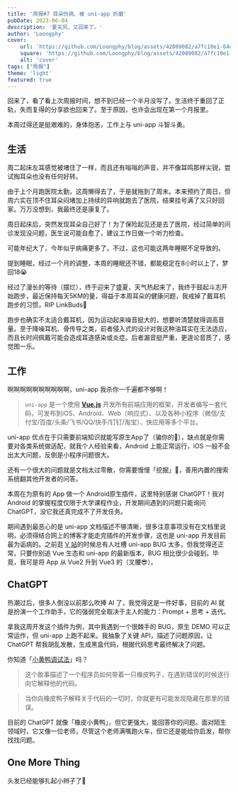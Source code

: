 ```yaml
---
title: '周报#7 耳朵伤病、被 uni-app 折磨'
pubDate: 2023-06-04
description: '夏天风，又回来了。'
author: 'Loongphy'
cover:
    url: 'https://github.com/Loongphy/blog/assets/42089082/a7fc10e1-64c7-4f74-b8bb-9a98fba067e8'
    square: 'https://github.com/Loongphy/blog/assets/42089082/a7fc10e1-64c7-4f74-b8bb-9a98fba067e8'
    alt: 'cover'
tags: ["周报"] 
theme: 'light'
featured: true
---
```


回来了，看了看上次周报时间，想不到已经一个半月没写了。生活终于重回了正轨，失而复得的分享欲也回来了。至于原因，也许会出现在第一个月报里。

本周过得还是挺艰难的，身体抱恙，工作上与 uni-app 斗智斗勇。

## 生活

周二起床左耳感觉被堵住了一样，而且还有嗡嗡的声音，并不像耳鸣那样尖锐，尝试掏耳朵也没有任何好转。

由于上个月跑医院太勤，这周懒得去了，于是就拖到了周末。本来预约了周日，但周六实在顶不住耳朵闷堵加上持续的异响就跑去了医院，结果挂号满了又只好回家。万万没想到，我最终还是康复了。

周日起床后，突然发现耳朵自己好了！为了保险起见还是去了医院，经过简单的问诊发现没问题，医生说可能自愈了，建议工作日做一个听力检查。

可能年纪大了，今年似乎病痛更多了。不过，这也可能这两年睡眠不足导致的。

提到睡眠，经过一个月的调整，本周的睡眠还不错，都能稳定在8小时以上了，梦回18😭

经过了漫长的等待（摆烂），终于迎来了盛夏，天气热起来了，我终于鼓起斗志开始跑步，最近保持每天5KM的量，得益于本周耳朵的健康问题，我戒掉了戴耳机跑步的习惯，RIP LinkBuds🥹

跑步也确实不太适合戴耳机，因为运动起来噪音挺大的，想要听清楚就得调高音量。至于降噪耳机、骨传导之类，前者侵入式的设计对我这种油耳实在无法适应，而且长时间佩戴可能会造成耳道感染或炎症。后者漏音挺严重，更遑论音质了，感觉图一乐。

## 工作

啊啊啊啊啊啊啊啊啊啊，uni-app 我杀你一千遍都不够啊！

> `uni-app` 是一个使用 **[Vue.js](https://vuejs.org/)** 开发所有前端应用的框架，开发者编写一套代码，可发布到iOS、Android、Web（响应式）、以及各种小程序（微信/支付宝/百度/头条/飞书/QQ/快手/钉钉/淘宝）、快应用等多个平台。
> 

uni-app 优点在于只需要前端知识就能写原生App了（骗你的🤡），缺点就是你需要对各类系统做适配，就我个人经验来看，Android 上能正常运行，iOS 一般不会出太大问题，反倒是小程序问题很大。

还有一个很大的问题就是文档太过零散，你需要慢慢「挖掘」🤡，善用内置的搜索系统翻其他开发者的问答。

本周在为原有的 App 做一个 Android原生插件，这里特别感谢 ChatGPT！我对 Android 的掌握程度仅限于大学课程作业，开发期间遇到的问题只能询问 ChatGPT，没它我还真完成不了开发任务。

期间遇到最恶心的是 uni-app 文档描述不够清晰，很多注意事项没有在文档里说明，必须得结合网上的博客才能走完插件的开发步骤，这也是 uni-app 开发目前最为诟病的。之前逛 [V 站](https://v2ex.com)的时候总有人吐槽 uni-app BUG 太多，但我觉得还正常，只要你别追 Vue 生态和 uni-app 的最新版本，BUG 相比很少会碰到。毕竟，我可是将 App 从 Vue2 升到 Vue3 的（叉腰😎）。

## ChatGPT

热潮过后，很多人倒没以前那么吹捧 AI 了，我觉得这是一件好事，目前的 AI 就是扮演一个工作助手，它的强弱完全取决于主人的能力：Prompt + 思考 + 迭代。

拿我这周开发这个插件为例，其中我遇到一个很棘手的 BUG，原生 DEMO 可以正常运作，但 uni-app 上跑不起来。我抽象了关键 API，描述了问题原因，让 ChatGPT 帮我胡乱发散，生成黑盒代码，根据代码思考最终解决了问题。

你知道「[小黄鸭调试法](https://www.freecodecamp.org/chinese/news/rubber-duck-debugging)」吗？

> 这个故事描述了一个程序员如何带着一只橡皮鸭子，在遇到错误的时候逐行向它解释他的代码。
> 

> 当你向橡皮鸭子解释关于代码的一切时，你就更有可能发现隐藏在那里的错误。
> 

目前的 ChatGPT 就像「橡皮小黄鸭」，但它更强大，能回答你的问题。面对陌生领域时，它又像一位老师，尽管这个老师满嘴跑火车，但它还是能给你启发，帮你找找问题。

## One More Thing

头发已经能够扎起小辫子了🎉